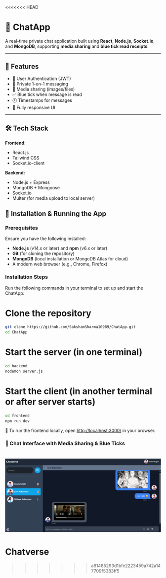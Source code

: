 <<<<<<< HEAD
# 💬 ChatApp

A real-time private chat application built using **React**, **Node.js**, **Socket.io**, and **MongoDB**, supporting **media sharing** and **blue tick read receipts**.

---

## 🚀 Features

- 🔐 User Authentication (JWT)
- 💬 Private 1-on-1 messaging
- 📁 Media sharing (images/files)
- ✅ Blue tick when message is read
- 🕐 Timestamps for messages
- 📱 Fully responsive UI

---

## 🛠️ Tech Stack

**Frontend:**
- React.js
- Tailwind CSS
- Socket.io-client

**Backend:**
- Node.js + Express
- MongoDB + Mongoose
- Socket.io
- Multer (for media upload to local server)

## 🔧 Installation & Running the App

### Prerequisites

Ensure you have the following installed:
- **Node.js** (v14.x or later) and **npm** (v6.x or later)
- **Git** (for cloning the repository)
- **MongoDB** (local installation or MongoDB Atlas for cloud)
- A modern web browser (e.g., Chrome, Firefox)

### Installation Steps

Run the following commands in your terminal to set up and start the ChatApp:
# Clone the repository 
```bash
git clone https://github.com/SakshamSharma10989/ChatApp.git
cd ChatApp
```

# Start the server (in one terminal)
```bash
cd backend
nodemon server.js
```
# Start the client (in another terminal or after server starts)
```bash
cd frontend
npm run dev
```
🚀 To run the frontend locally, open [http://localhost:3000/](http://localhost:3000/) in your browser.
### 💬 Chat Interface with Media Sharing & Blue Ticks
![Chat](media/chat-media.png)
=======
# Chatverse
>>>>>>> a61485293d1bfe2223459a742a147709f5383ff5
